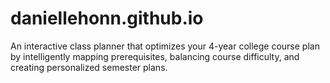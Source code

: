 # daniellehonn.github.io
An interactive class planner that optimizes your 4-year college course plan by intelligently mapping prerequisites, balancing course difficulty, and creating personalized semester plans.
